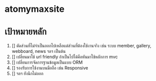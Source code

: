 atomymaxsite
============

# เป้าหมายหลัก
1. [] ตัดส่วนที่ไม่จำเป็นออกไปเหลือแต่ส่วนที่ต้องใช้งานจาิง เช่น ระบบ member, gallery, webboard, news ฯลฯ เป็นต้น
2. [] เปลี่ยนมาใช้ url friendly ถ้าเป็นไปได้คือหันมาใช้หลักการ mvc
3. [] เปลี่ยนการจัดการฐานข้อมูลเป็นแบบ ORM 
4. [] รองรับการใช้งานบนมือถือ เช่น Responsive
5. [] ฯลฯ ยังนึกไม่ออก